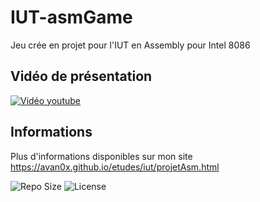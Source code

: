 # IUT-asmGame
Jeu crée en projet pour l'IUT en Assembly pour Intel 8086

## Vidéo de présentation

[![Vidéo youtube](https://img.youtube.com/vi/W9PVjym2soM/0.jpg)](https://youtu.be/W9PVjym2soM)

## Informations
Plus d'informations disponibles sur mon site <https://avan0x.github.io/etudes/iut/projetAsm.html>

![Repo Size](https://img.shields.io/github/repo-size/avan0x/IUT-asmGame?logo=github)
![License](https://img.shields.io/github/license/avan0x/IUT-asmGame?logo=github)
